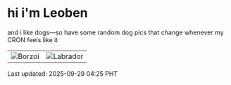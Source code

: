 # hi i'm Leoben

and i like dogs—so have some random dog pics that change whenever my CRON feels like it

|  |  |
|--------|----------|
| ![Borzoi](https://random-dog-vercel.vercel.app/api/random-borzoi?v=1759091111) | ![Labrador](https://random-dog-vercel.vercel.app/api/random-labrador?v=1759091111) |

Last updated: 2025-09-29 04:25 PHT
